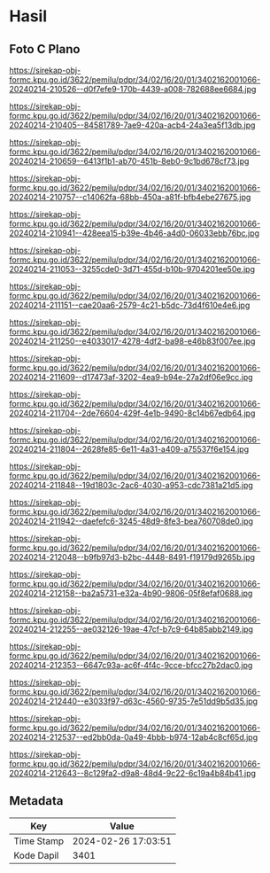 # Hasil

## Foto C Plano

https://sirekap-obj-formc.kpu.go.id/3622/pemilu/pdpr/34/02/16/20/01/3402162001066-20240214-210526--d0f7efe9-170b-4439-a008-782688ee6684.jpg

https://sirekap-obj-formc.kpu.go.id/3622/pemilu/pdpr/34/02/16/20/01/3402162001066-20240214-210405--84581789-7ae9-420a-acb4-24a3ea5f13db.jpg

https://sirekap-obj-formc.kpu.go.id/3622/pemilu/pdpr/34/02/16/20/01/3402162001066-20240214-210659--6413f1b1-ab70-451b-8eb0-9c1bd678cf73.jpg

https://sirekap-obj-formc.kpu.go.id/3622/pemilu/pdpr/34/02/16/20/01/3402162001066-20240214-210757--c14062fa-68bb-450a-a81f-bfb4ebe27675.jpg

https://sirekap-obj-formc.kpu.go.id/3622/pemilu/pdpr/34/02/16/20/01/3402162001066-20240214-210941--428eea15-b39e-4b46-a4d0-06033ebb76bc.jpg

https://sirekap-obj-formc.kpu.go.id/3622/pemilu/pdpr/34/02/16/20/01/3402162001066-20240214-211053--3255cde0-3d71-455d-b10b-9704201ee50e.jpg

https://sirekap-obj-formc.kpu.go.id/3622/pemilu/pdpr/34/02/16/20/01/3402162001066-20240214-211151--cae20aa6-2579-4c21-b5dc-73d4f610e4e6.jpg

https://sirekap-obj-formc.kpu.go.id/3622/pemilu/pdpr/34/02/16/20/01/3402162001066-20240214-211250--e4033017-4278-4df2-ba98-e46b83f007ee.jpg

https://sirekap-obj-formc.kpu.go.id/3622/pemilu/pdpr/34/02/16/20/01/3402162001066-20240214-211609--d17473af-3202-4ea9-b94e-27a2df06e9cc.jpg

https://sirekap-obj-formc.kpu.go.id/3622/pemilu/pdpr/34/02/16/20/01/3402162001066-20240214-211704--2de76604-429f-4e1b-9490-8c14b67edb64.jpg

https://sirekap-obj-formc.kpu.go.id/3622/pemilu/pdpr/34/02/16/20/01/3402162001066-20240214-211804--2628fe85-6e11-4a31-a409-a75537f6e154.jpg

https://sirekap-obj-formc.kpu.go.id/3622/pemilu/pdpr/34/02/16/20/01/3402162001066-20240214-211848--19d1803c-2ac6-4030-a953-cdc7381a21d5.jpg

https://sirekap-obj-formc.kpu.go.id/3622/pemilu/pdpr/34/02/16/20/01/3402162001066-20240214-211942--daefefc6-3245-48d9-8fe3-bea760708de0.jpg

https://sirekap-obj-formc.kpu.go.id/3622/pemilu/pdpr/34/02/16/20/01/3402162001066-20240214-212048--b9fb97d3-b2bc-4448-8491-f19179d9265b.jpg

https://sirekap-obj-formc.kpu.go.id/3622/pemilu/pdpr/34/02/16/20/01/3402162001066-20240214-212158--ba2a5731-e32a-4b90-9806-05f8efaf0688.jpg

https://sirekap-obj-formc.kpu.go.id/3622/pemilu/pdpr/34/02/16/20/01/3402162001066-20240214-212255--ae032126-19ae-47cf-b7c9-64b85abb2149.jpg

https://sirekap-obj-formc.kpu.go.id/3622/pemilu/pdpr/34/02/16/20/01/3402162001066-20240214-212353--6647c93a-ac6f-4f4c-9cce-bfcc27b2dac0.jpg

https://sirekap-obj-formc.kpu.go.id/3622/pemilu/pdpr/34/02/16/20/01/3402162001066-20240214-212440--e3033f97-d63c-4560-9735-7e51dd9b5d35.jpg

https://sirekap-obj-formc.kpu.go.id/3622/pemilu/pdpr/34/02/16/20/01/3402162001066-20240214-212537--ed2bb0da-0a49-4bbb-b974-12ab4c8cf65d.jpg

https://sirekap-obj-formc.kpu.go.id/3622/pemilu/pdpr/34/02/16/20/01/3402162001066-20240214-212643--8c129fa2-d9a8-48d4-9c22-6c19a4b84b41.jpg


## Metadata

| Key        | Value               |
| ---------- | ------------------- |
| Time Stamp | 2024-02-26 17:03:51 |
| Kode Dapil | 3401                |



